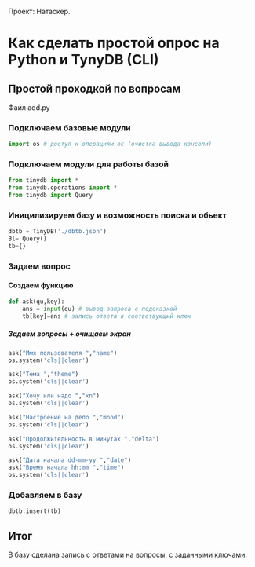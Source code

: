 

Проект: Натаскер.

#  Как сделать простой опрос на Python и TynyDB (CLI) 

## Простой проходкой по вопросам 

Фаил add.py

### Подключаем базовые модули

``` python
import os # доступ к операциям ос (очистка вывода консоли)
```

### Подключаем модули для работы базой

```Python
from tinydb import *
from tinydb.operations import *
from tinydb import Query

```

### Иницилизируем базу  и возможность поиска и обьект 

```python
dbtb = TinyDB('./dbtb.json')
Bl= Query()
tb={}
```



### Задаем вопрос

#### Создаем функцию 

```python
def ask(qu,key):
    ans = input(qu) # вывод запроса с подсказкой
    tb[key]=ans # запись ответа в соответвующий ключ

```

##### Задаем  вопросы + очищаем экран

```python
ask("Имя пользователя ","name")
os.system('cls||clear')  

ask("Тема ","theme")
os.system('cls||clear') 

ask("Хочу или надо ","xn")
os.system('cls||clear')

ask("Настроение на дело ","mood")
os.system('cls||clear') 

ask("Продолжительность в минутах ","delta")
os.system('cls||clear') 

ask("Дата начала dd-mm-yy ","date")
ask("Время начала hh:mm ","time")
os.system('cls||clear') 

```



### Добавляем в базу 

```python
dbtb.insert(tb)
```



## Итог

В базу сделана запись с ответами на вопросы, c заданными ключами.

 